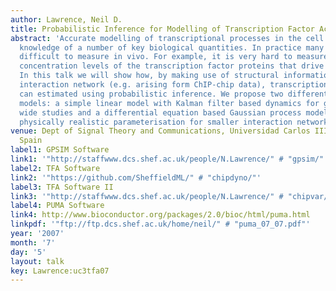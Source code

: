 ```yaml
---
author: Lawrence, Neil D.
title: Probabilistic Inference for Modelling of Transcription Factor Activity
abstract: 'Accurate modelling of transcriptional processes in the cell requires the
  knowledge of a number of key biological quantities. In practice many of them are
  difficult to measure in vivo. For example, it is very hard to measure the active
  concentration levels of the transcription factor proteins that drive the process.\\\\
  In this talk we will show how, by making use of structural information about the
  interaction network (e.g. arising form ChIP-chip data), transcription factor activities
  can estimated using probabilistic inference. We propose two different probabilistic
  models: a simple linear model with Kalman filter based dynamics for genome/transcriptome
  wide studies and a differential equation based Gaussian process model with a more
  physically realistic parameterisation for smaller interaction networks. '
venue: Dept of Signal Theory and Communications, Universidad Carlos III de Madrid,
  Spain
label1: GPSIM Software
link1: '"http://staffwww.dcs.shef.ac.uk/people/N.Lawrence/" # "gpsim/"'
label2: TFA Software
link2: '"https://github.com/SheffieldML/" # "chipdyno/"'
label3: TFA Software II
link3: '"http://staffwww.dcs.shef.ac.uk/people/N.Lawrence/" # "chipvar/"'
label4: PUMA Software
link4: http://www.bioconductor.org/packages/2.0/bioc/html/puma.html
linkpdf: '"ftp://ftp.dcs.shef.ac.uk/home/neil/" # "puma_07_07.pdf"'
year: '2007'
month: '7'
day: '5'
layout: talk
key: Lawrence:uc3tfa07
---
```

